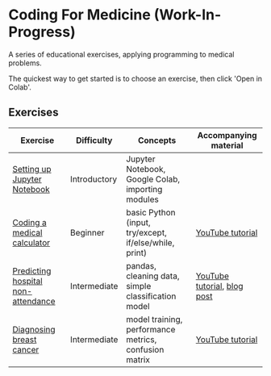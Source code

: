 # Coding For Medicine (Work-In-Progress)
A series of educational exercises, applying programming to medical problems.

The quickest way to get started is to choose an exercise, then click 'Open in Colab'.


## Exercises

| Exercise                           | Difficulty   | Concepts                                               | Accompanying material |
| ---------------------------------- | ------------ | ------------------------------------------------------ | --------------------- |
| [Setting up Jupyter Notebook](https://github.com/chris-lovejoy/CodingForMedicine/blob/main/Setting_up_Jupyter_Notebook.ipynb)  | Introductory     | Jupyter Notebook, Google Colab, importing modules |    |
| [Coding a medical calculator](https://github.com/chris-lovejoy/CodingForMedicine/blob/main/exercises/Coding_Medical_Calculator.ipynb)  | Beginner     | basic Python (input, try/except, if/else/while, print) | [YouTube tutorial](https://www.youtube.com/watch?v=ve9Mz58p4VA)   |
| [Predicting hospital non-attendance](https://github.com/chris-lovejoy/CodingForMedicine/blob/main/Predicting_No_Shows.ipynb) | Intermediate | pandas, cleaning data, simple classification model     | [YouTube tutorial](https://www.youtube.com/watch?v=Y9O2_2NQ0RM), [blog post](https://chrislovejoy.me/no-shows/)  |
| [Diagnosing breast cancer](https://github.com/chris-lovejoy/CodingForMedicine/blob/main/Breast_cancer_features.ipynb)           | Intermediate | model training, performance metrics, confusion matrix  | [YouTube tutorial](https://www.youtube.com/watch?v=c8s5GKRrenY) |


